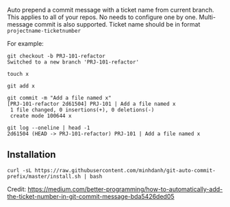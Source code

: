 Auto prepend a commit message with a ticket name from current branch. This applies to all of your repos. No needs to configure one by one.
Multi-message commit is also supported.
Ticket name should be in format `projectname-ticketnumber`

For example:
```
git checkout -b PRJ-101-refactor
Switched to a new branch 'PRJ-101-refactor'

touch x

git add x

git commit -m "Add a file named x"
[PRJ-101-refactor 2d61504] PRJ-101 | Add a file named x
 1 file changed, 0 insertions(+), 0 deletions(-)
 create mode 100644 x

git log --oneline | head -1
2d61504 (HEAD -> PRJ-101-refactor) PRJ-101 | Add a file named x
```

## Installation

```
curl -sL https://raw.githubusercontent.com/minhdanh/git-auto-commit-prefix/master/install.sh | bash
```

Credit: https://medium.com/better-programming/how-to-automatically-add-the-ticket-number-in-git-commit-message-bda5426ded05
